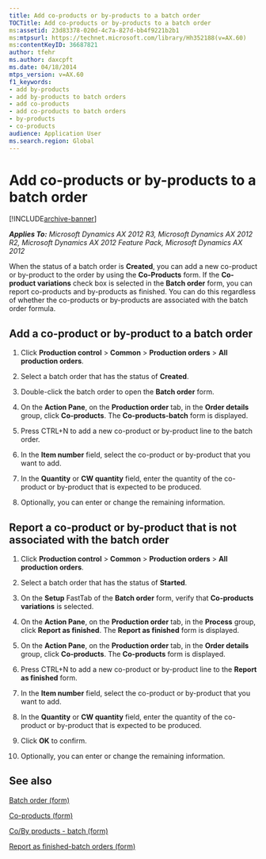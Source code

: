 ```yaml
---
title: Add co-products or by-products to a batch order
TOCTitle: Add co-products or by-products to a batch order
ms:assetid: 23d83378-020d-4c7a-827d-bb4f9221b2b1
ms:mtpsurl: https://technet.microsoft.com/library/Hh352188(v=AX.60)
ms:contentKeyID: 36687821
author: tfehr
ms.author: daxcpft
ms.date: 04/18/2014
mtps_version: v=AX.60
f1_keywords:
- add by-products
- add by-products to batch orders
- add co-products
- add co-products to batch orders
- by-products
- co-products
audience: Application User
ms.search.region: Global
---
```


# Add co-products or by-products to a batch order 


[!INCLUDE[archive-banner](includes/archive-banner.md)]


_**Applies To:** Microsoft Dynamics AX 2012 R3, Microsoft Dynamics AX 2012 R2, Microsoft Dynamics AX 2012 Feature Pack, Microsoft Dynamics AX 2012_

When the status of a batch order is **Created**, you can add a new co-product or by-product to the order by using the **Co-Products** form. If the **Co-product variations** check box is selected in the **Batch order** form, you can report co-products and by-products as finished. You can do this regardless of whether the co-products or by-products are associated with the batch order formula.

## Add a co-product or by-product to a batch order

1.  Click **Production control** \> **Common** \> **Production orders** \> **All production orders**.

2.  Select a batch order that has the status of **Created**.

3.  Double-click the batch order to open the **Batch order** form.

4.  On the **Action Pane**, on the **Production order** tab, in the **Order details** group, click **Co-products**. The **Co-products-batch** form is displayed.

5.  Press CTRL+N to add a new co-product or by-product line to the batch order.

6.  In the **Item number** field, select the co-product or by-product that you want to add.

7.  In the **Quantity** or **CW quantity** field, enter the quantity of the co-product or by-product that is expected to be produced.

8.  Optionally, you can enter or change the remaining information.

## Report a co-product or by-product that is not associated with the batch order

1.  Click **Production control** \> **Common** \> **Production orders** \> **All production orders**.

2.  Select a batch order that has the status of **Started**.

3.  On the **Setup** FastTab of the **Batch order** form, verify that **Co-products variations** is selected.

4.  On the **Action Pane**, on the **Production order** tab, in the **Process** group, click **Report as finished**. The **Report as finished** form is displayed.

5.  On the **Action Pane**, on the **Production order** tab, in the **Order details** group, click **Co-products**. The **Co-products** form is displayed.

6.  Press CTRL+N to add a new co-product or by-product line to the **Report as finished** form.

7.  In the **Item number** field, select the co-product or by-product that you want to add.

8.  In the **Quantity** or **CW quantity** field, enter the quantity of the co-product or by-product that is expected to be produced.

9.  Click **OK** to confirm.

10. Optionally, you can enter or change the remaining information.

## See also

[Batch order (form)](https://technet.microsoft.com/library/hh352323\(v=ax.60\))

[Co-products (form)](https://technet.microsoft.com/library/hh328754\(v=ax.60\))

[Co/By products - batch (form)](https://technet.microsoft.com/library/hh328643\(v=ax.60\))

[Report as finished-batch orders (form)](https://technet.microsoft.com/library/hh328602\(v=ax.60\))

  


